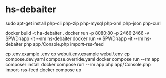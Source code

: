 # hs-debaiter

sudo apt-get install php-cli php-zip php-mysql php-xml php-json php-curl

docker build -t hs-debaiter .
docker run -p 8080:80 -p 2466:2466 -v $PWD:/app -it --rm hs-debaiter
docker run -v $PWD:/app -it --rm hs-debaiter php app/Console.php import-rss-feed

cp .env.example .env
cp webui/.env.example webui/.env
cp compose.dev.yaml compose.override.yaml
docker compose run --rm app composer install
docker compose run --rm app php app/Console.php import-rss-feed
docker compose up
